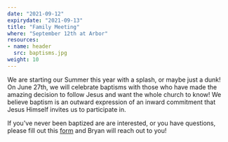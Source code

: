 ```yaml
---
date: "2021-09-12"
expirydate: "2021-09-13"
title: "Family Meeting"
where: "September 12th at Arbor"
resources:
- name: header
  src: baptisms.jpg
weight: 10
---
```


We are starting our Summer this year with a splash, or maybe just a dunk! On June 27th, we will celebrate baptisms with those who have made the amazing decision to follow Jesus and want the whole church to know! We believe baptism is an outward expression of an inward commitment that Jesus Himself invites us to participate in. 

If you've never been baptized are are interested, or you have questions, please fill out this [form](https://arborchurch.churchcenter.com/people/forms/261521) and Bryan will reach out to you! 


